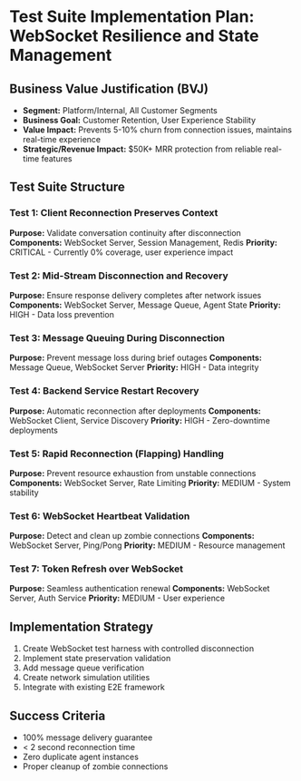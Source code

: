 # Test Suite Implementation Plan: WebSocket Resilience and State Management

## Business Value Justification (BVJ)
- **Segment:** Platform/Internal, All Customer Segments
- **Business Goal:** Customer Retention, User Experience Stability
- **Value Impact:** Prevents 5-10% churn from connection issues, maintains real-time experience
- **Strategic/Revenue Impact:** $50K+ MRR protection from reliable real-time features

## Test Suite Structure

### Test 1: Client Reconnection Preserves Context
**Purpose:** Validate conversation continuity after disconnection
**Components:** WebSocket Server, Session Management, Redis
**Priority:** CRITICAL - Currently 0% coverage, user experience impact

### Test 2: Mid-Stream Disconnection and Recovery
**Purpose:** Ensure response delivery completes after network issues
**Components:** WebSocket Server, Message Queue, Agent State
**Priority:** HIGH - Data loss prevention

### Test 3: Message Queuing During Disconnection
**Purpose:** Prevent message loss during brief outages
**Components:** Message Queue, WebSocket Server
**Priority:** HIGH - Data integrity

### Test 4: Backend Service Restart Recovery
**Purpose:** Automatic reconnection after deployments
**Components:** WebSocket Client, Service Discovery
**Priority:** HIGH - Zero-downtime deployments

### Test 5: Rapid Reconnection (Flapping) Handling
**Purpose:** Prevent resource exhaustion from unstable connections
**Components:** WebSocket Server, Rate Limiting
**Priority:** MEDIUM - System stability

### Test 6: WebSocket Heartbeat Validation
**Purpose:** Detect and clean up zombie connections
**Components:** WebSocket Server, Ping/Pong
**Priority:** MEDIUM - Resource management

### Test 7: Token Refresh over WebSocket
**Purpose:** Seamless authentication renewal
**Components:** WebSocket Server, Auth Service
**Priority:** MEDIUM - User experience

## Implementation Strategy
1. Create WebSocket test harness with controlled disconnection
2. Implement state preservation validation
3. Add message queue verification
4. Create network simulation utilities
5. Integrate with existing E2E framework

## Success Criteria
- 100% message delivery guarantee
- < 2 second reconnection time
- Zero duplicate agent instances
- Proper cleanup of zombie connections